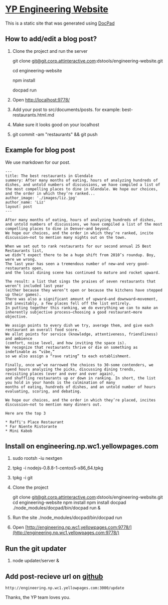 # [YP Engineering Website](http://engineering.np.wc1.yellowpages.com:9778/)

This is a static site that was generated using [DocPad](https://github.com/bevry/docpad)

## How to add/edit a blog post?

1. Clone the project and run the server

    git clone git@git.corp.attinteractive.com:dstools/engineering-website.git  

    cd engineering-website 
    
    npm install 
    
    docpad run 

2. Open [http://localhost:9778/](http://localhost:9778/)

3. Add your post to src/documents/posts. for example: best-restaurants.html.md

4. Make sure it looks good on your localhost

5. git commit -am "restaurants" && git push


## Example for blog post

We use markdown for our post.

    ---
    title: The best restaurants in Glendale
    summery: After many months of eating, hours of analyzing hundreds of dishes, and untold numbers of discussions, we have compiled a list of the most compelling places to dine in Glendale. We hope our choices, and the order in which they’re ranked... 
    author_image: './images/liz.jpg'
    author_name: 'Liz'
    layout: post
    ---

    After many months of eating, hours of analyzing hundreds of dishes, 
    and untold numbers of discussions, we have compiled a list of the most compelling places to dine in Denver—and beyond. 
    We hope our choices, and the order in which they’re ranked, incite discussion—not to mention many nights out on the town.

    When we set out to rank restaurants for our second annual 25 Best Restaurants list, 
    we didn’t expect there to be a huge shift from 2010’s roundup. Boy, were we wrong. 
    The last year has seen a tremendous number of new—and very good—restaurants open, 
    and the local dining scene has continued to mature and rocket upward. 

    The result: a list that sings the praises of seven restaurants that weren’t included last year 
    (either because they weren’t open or because the kitchens have stepped up their games). 
    There was also a significant amount of upward—and downward—movement, and inevitably, a few places fell off the list entirely. 
    In putting together this ranking, we do everything we can to make an inherently subjective process—choosing a good restaurant—more objective. 

    We assign points to every dish we try, average them, and give each restaurant an overall food score. 
    We allot points for service (knowledge, attentiveness, friendliness) and ambience 
    (comfort, noise level, and how inviting the space is). 
    We recognize that restaurants thrive or die on something as indefinable as “vibe,”
    so we also assign a “rave rating” to each establishment.  
    
    Finally, once we’ve narrowed the choices to 30-some contenders, we spend hours analyzing the picks, discussing dining trends, 
    revisiting places (over and over and over again), 
    and shuffling restaurants up or down in ranking. In short, the list you hold in your hands is the culmination of many 
    months of eating, hundreds of dishes, and an untold number of hours evaluating, scoring, and debating. 
    
    We hope our choices, and the order in which they’re placed, incites discussion—not to mention many dinners out.
    
    Here are the top 3
   
    * Raffi's Place Restaurant
    * Far Niente Ristorante
    * Mini Kabob

## Install on engineering.np.wc1.yellowpages.com

1. sudo rootsh -iu nextgen

2. tpkg -i nodejs-0.8.8-1-centos5-x86_64.tpkg 

3. tpkg -i git

4. Clone the project

    git clone git@git.corp.attinteractive.com:dstools/engineering-website.git
    cd engineering-website
    npm install
    npm install docpad
    ./node_modules/docpad/bin/docpad run &

5. Run the site
    ./node_modules/docpad/bin/docpad run

6. Open [http://engineering.np.wc1.yellowpages.com:9778/](http://engineering.np.wc1.yellowpages.com:9778/)

## Run the git updater

1. node updater/server &

## Add post-recieve url on [github](https://git.corp.attinteractive.com/dstools/engineering-website/edit)

    http://engineering.np.wc1.yellowpages.com:3000/update


Thanks, the YP team loves you.
